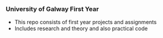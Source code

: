 ### University of Galway First Year 
- This repo consists of first year projects and assignments
- Includes research and theory and also practical code
